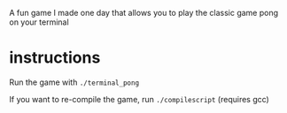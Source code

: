 A fun game I made one day that allows you to play the classic game pong on your terminal


# instructions
Run the game with `./terminal_pong`

If you want to re-compile the game, run `./compilescript` (requires gcc)
